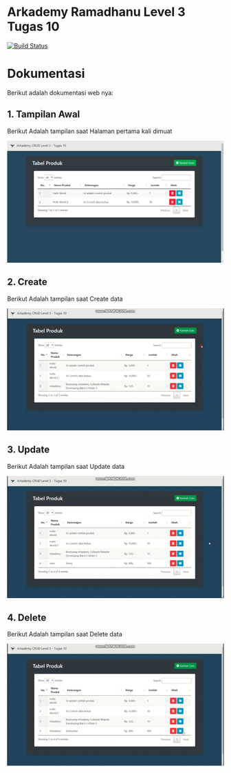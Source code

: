 # Arkademy Ramadhanu Level 3 Tugas 10

[![Build Status](https://travis-ci.org/joemccann/dillinger.svg?branch=master)](https://github.com/RZID/Arkademy_Level3_Tugas10)

# Dokumentasi

Berikut adalah dokumentasi web nya:

## 1. Tampilan Awal

Berikut Adalah tampilan saat Halaman pertama kali dimuat

![Tampilan Awal](https://github.com/RZID/Arkademy_Level3_Tugas10/blob/master/readme_md/1.png)

## 2. Create

Berikut Adalah tampilan saat Create data

![Tampilan Create](https://github.com/RZID/Arkademy_Level3_Tugas10/blob/master/readme_md/Create.gif)

## 3. Update

Berikut Adalah tampilan saat Update data

![Tampilan Create](https://github.com/RZID/Arkademy_Level3_Tugas10/blob/master/readme_md/Update.gif)

## 4. Delete

Berikut Adalah tampilan saat Delete data

![Tampilan Create](https://github.com/RZID/Arkademy_Level3_Tugas10/blob/master/readme_md/Delete.gif)
